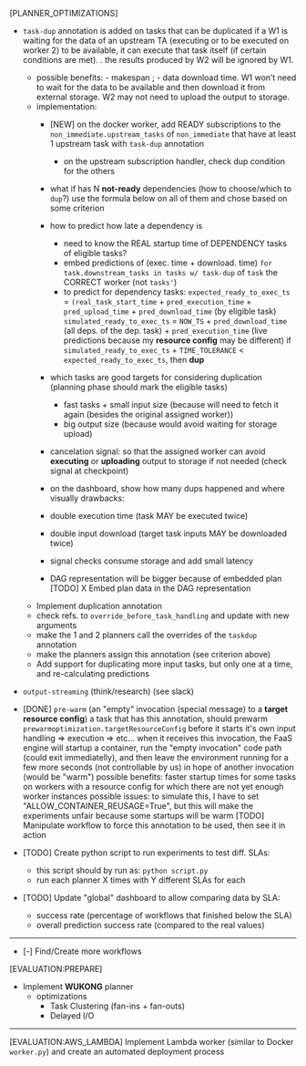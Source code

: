 [PLANNER_OPTIMIZATIONS]
- `task-dup`
    annotation is added on tasks that can be duplicated
    if a W1 is waiting for the data of an upstream TA (executing or to be executed on worker 2) to be available, 
    it can execute that task itself (if certain conditions are met). . the results produced by W2 will be ignored by W1. 
    - possible benefits: - makespan ; - data download time.
        W1 won’t need to wait for the data to be available and then download it from external storage.
        W2 may not need to upload the output to storage.
    - implementation:
        - [NEW] on the docker worker, add READY subscriptions to the `non_immediate.upstream_tasks` of `non_immediate` that have at least 1 upstream task with `task-dup` annotation
            - on the upstream subscription handler, check dup condition for the others

        - what if has N **not-ready** dependencies (how to choose/which to `dup`?)
            use the formula below on all of them and chose based on some criterion
        - how to predict how late a dependency is
            - need to know the REAL startup time of DEPENDENCY tasks of eligible tasks?
            - embed predictions of (exec. time + download. time) `for task.downstream_tasks in tasks w/ task-dup` of `task` the CORRECT worker (not `tasks'`)
            - to predict
                for dependency tasks:
                    `expected_ready_to_exec_ts` = `(real_task_start_time` + `pred_execution_time` + `pred_upload_time` + `pred_download_time` (by eligible task)
                    `simulated_ready_to_exec_ts` = `NOW_TS` + `pred_download_time` (all deps. of the dep. task) + `pred_execution_time`
                        (live predictions because my **resource config** may be different)
                    if `simulated_ready_to_exec_ts` + `TIME_TOLERANCE` < `expected_ready_to_exec_ts`, then **dup**
        - which tasks are good targets for considering duplication (planning phase should mark the eligible tasks)
            - fast tasks + small input size (because will need to fetch it again (besides the original assigned worker))
            - big output size (because would avoid waiting for storage upload)
        - cancelation signal: so that the assigned worker can avoid **executing** or **uploading** output to storage if not needed (check signal at checkpoint)
        - on the dashboard, show how many dups happened and where visually
    drawbacks:
        - double execution time (task MAY be executed twice)
        - double input download (target task inputs MAY be downloaded twice)
        - signal checks consume storage and add small latency
        - DAG representation will be bigger because of embedded plan
    [TODO]
    X Embed plan data in the DAG representation
    - Implement duplication annotation
    - check refs. to `override_before_task_handling` and update with new arguments
    - make the 1 and 2 planners call the overrides of the `taskdup` annotation
    - make the planners assign this annotation (see criterion above)
    - Add support for duplicating more input tasks, but only one at a time, and re-calculating predictions
- `output-streaming`
    (think/research) (see slack)

- [DONE] `pre-warm` (an "empty" invocation (special message) to a **target resource config**)
    a task that has this annotation, should prewarm `prewarmoptimization.targetResourceConfig` before it starts it's own input handling => execution => etc...
    when it receives this invocation, the FaaS engine will startup a container, run the "empty invocation" code path (could exit immediatelly), and then leave the environment running for a few more seconds (not controllable by us) in hope of another invocation (would be "warm")
    possible benefits: faster startup times for some tasks on workers with a resource config for which there are not yet enough worker instances
    possible issues: to simulate this, I have to set "ALLOW_CONTAINER_REUSAGE=True", but this will make the experiments unfair because some startups will be warm
    [TODO] Manipulate workflow to force this annotation to be used, then see it in action

- [TODO] Create python script to run experiments to test diff. SLAs:
    - this script should by run as: `python script.py`
    - run each planner X times with Y different SLAs for each

- [TODO] Update "global" dashboard to allow comparing data by SLA:
    - success rate (percentage of workflows that finished below the SLA)
    - overall prediction success rate (compared to the real values)

--- 

- [-] Find/Create more workflows

[EVALUATION:PREPARE]
- Implement **WUKONG** planner
    + optimizations
        - Task Clustering (fan-ins + fan-outs)
        - Delayed I/O

---

[EVALUATION:AWS_LAMBDA]
Implement Lambda worker (similar to Docker `worker.py`) and create an automated deployment process